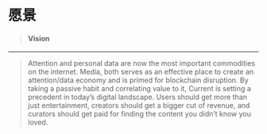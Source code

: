 # 愿景

> #### Vision

---

> Attention and personal data are now the most important commodities on the internet. Media, both serves as an effective place to create an attention/data economy and is primed for blockchain disruption. By taking a passive habit and correlating value to it, Current is setting a precedent in today’s digital landscape. Users should get more than just entertainment, creators should get a bigger cut of revenue, and curators should get paid for finding the content you didn’t know you loved.

>



